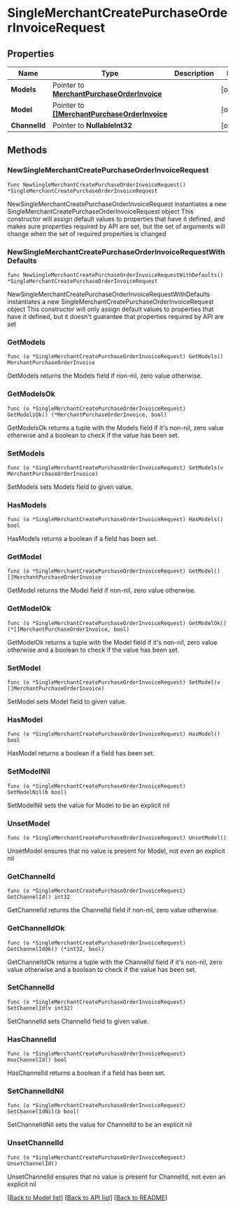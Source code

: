 # SingleMerchantCreatePurchaseOrderInvoiceRequest

## Properties

Name | Type | Description | Notes
------------ | ------------- | ------------- | -------------
**Models** | Pointer to [**MerchantPurchaseOrderInvoice**](MerchantPurchaseOrderInvoice.md) |  | [optional] 
**Model** | Pointer to [**[]MerchantPurchaseOrderInvoice**](MerchantPurchaseOrderInvoice.md) |  | [optional] 
**ChannelId** | Pointer to **NullableInt32** |  | [optional] 

## Methods

### NewSingleMerchantCreatePurchaseOrderInvoiceRequest

`func NewSingleMerchantCreatePurchaseOrderInvoiceRequest() *SingleMerchantCreatePurchaseOrderInvoiceRequest`

NewSingleMerchantCreatePurchaseOrderInvoiceRequest instantiates a new SingleMerchantCreatePurchaseOrderInvoiceRequest object
This constructor will assign default values to properties that have it defined,
and makes sure properties required by API are set, but the set of arguments
will change when the set of required properties is changed

### NewSingleMerchantCreatePurchaseOrderInvoiceRequestWithDefaults

`func NewSingleMerchantCreatePurchaseOrderInvoiceRequestWithDefaults() *SingleMerchantCreatePurchaseOrderInvoiceRequest`

NewSingleMerchantCreatePurchaseOrderInvoiceRequestWithDefaults instantiates a new SingleMerchantCreatePurchaseOrderInvoiceRequest object
This constructor will only assign default values to properties that have it defined,
but it doesn't guarantee that properties required by API are set

### GetModels

`func (o *SingleMerchantCreatePurchaseOrderInvoiceRequest) GetModels() MerchantPurchaseOrderInvoice`

GetModels returns the Models field if non-nil, zero value otherwise.

### GetModelsOk

`func (o *SingleMerchantCreatePurchaseOrderInvoiceRequest) GetModelsOk() (*MerchantPurchaseOrderInvoice, bool)`

GetModelsOk returns a tuple with the Models field if it's non-nil, zero value otherwise
and a boolean to check if the value has been set.

### SetModels

`func (o *SingleMerchantCreatePurchaseOrderInvoiceRequest) SetModels(v MerchantPurchaseOrderInvoice)`

SetModels sets Models field to given value.

### HasModels

`func (o *SingleMerchantCreatePurchaseOrderInvoiceRequest) HasModels() bool`

HasModels returns a boolean if a field has been set.

### GetModel

`func (o *SingleMerchantCreatePurchaseOrderInvoiceRequest) GetModel() []MerchantPurchaseOrderInvoice`

GetModel returns the Model field if non-nil, zero value otherwise.

### GetModelOk

`func (o *SingleMerchantCreatePurchaseOrderInvoiceRequest) GetModelOk() (*[]MerchantPurchaseOrderInvoice, bool)`

GetModelOk returns a tuple with the Model field if it's non-nil, zero value otherwise
and a boolean to check if the value has been set.

### SetModel

`func (o *SingleMerchantCreatePurchaseOrderInvoiceRequest) SetModel(v []MerchantPurchaseOrderInvoice)`

SetModel sets Model field to given value.

### HasModel

`func (o *SingleMerchantCreatePurchaseOrderInvoiceRequest) HasModel() bool`

HasModel returns a boolean if a field has been set.

### SetModelNil

`func (o *SingleMerchantCreatePurchaseOrderInvoiceRequest) SetModelNil(b bool)`

 SetModelNil sets the value for Model to be an explicit nil

### UnsetModel
`func (o *SingleMerchantCreatePurchaseOrderInvoiceRequest) UnsetModel()`

UnsetModel ensures that no value is present for Model, not even an explicit nil
### GetChannelId

`func (o *SingleMerchantCreatePurchaseOrderInvoiceRequest) GetChannelId() int32`

GetChannelId returns the ChannelId field if non-nil, zero value otherwise.

### GetChannelIdOk

`func (o *SingleMerchantCreatePurchaseOrderInvoiceRequest) GetChannelIdOk() (*int32, bool)`

GetChannelIdOk returns a tuple with the ChannelId field if it's non-nil, zero value otherwise
and a boolean to check if the value has been set.

### SetChannelId

`func (o *SingleMerchantCreatePurchaseOrderInvoiceRequest) SetChannelId(v int32)`

SetChannelId sets ChannelId field to given value.

### HasChannelId

`func (o *SingleMerchantCreatePurchaseOrderInvoiceRequest) HasChannelId() bool`

HasChannelId returns a boolean if a field has been set.

### SetChannelIdNil

`func (o *SingleMerchantCreatePurchaseOrderInvoiceRequest) SetChannelIdNil(b bool)`

 SetChannelIdNil sets the value for ChannelId to be an explicit nil

### UnsetChannelId
`func (o *SingleMerchantCreatePurchaseOrderInvoiceRequest) UnsetChannelId()`

UnsetChannelId ensures that no value is present for ChannelId, not even an explicit nil

[[Back to Model list]](../README.md#documentation-for-models) [[Back to API list]](../README.md#documentation-for-api-endpoints) [[Back to README]](../README.md)


